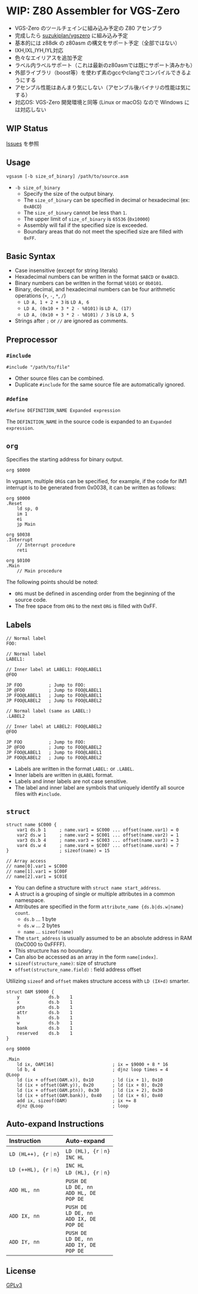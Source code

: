 # WIP: Z80 Assembler for VGS-Zero

- VGS-Zero のツールチェインに組み込み予定の Z80 アセンブラ
- 完成したら [suzukiplan/vgszero](https://github.com/suzukiplan/vgszero) に組み込み予定
- 基本的には z88dk の z80asm の構文をサポート予定（全部ではない）
- IXH,IXL,IYH,IYL対応
- 色々なエイリアスを追加予定
- ラベル内ラベルサポート（これは最新のz80asmでは既にサポート済みかも）
- 外部ライブラリ（boost等）を使わず素のgccやclangでコンパイルできるようにする
- アセンブル性能はあんまり気にしない（アセンブル後バイナリの性能は気にする）
- 対応OS: VGS-Zero 開発環境と同等 (Linux or macOS) なので Windows には対応しない

## WIP Status

[Issues](https://github.com/suzukiplan/vgsasm/issues?q=is%3Aopen+is%3Aissue+label%3AWIP) を参照

## Usage

```
vgsasm [-b size_of_binary] /path/to/source.asm
```

- `-b size_of_binary`
  - Specify the size of the output binary.
  - The `size_of_binary` can be specified in decimal or hexadecimal (ex: `0xABCD`)
  - The `size_of_binary` cannot be less than `1`.
  - The upper limit of `size_of_binary` is `65536` (`0x10000`)
  - Assembly will fail if the specified size is exceeded.
  - Boundary areas that do not meet the specified size are filled with `0xFF`.

## Basic Syntax

- Case insensitive (except for string literals)
- Hexadecimal numbers can be written in the format `$ABCD` or `0xABCD`.
- Binary numbers can be written in the format `%0101` or `0b0101`.
- Binary, decimal, and hexadecimal numbers can be four arithmetic operations (`+`, `-`, `*`, `/`)
  - `LD A, 1 + 2 + 3` is `LD A, 6`
  - `LD A, (0x10 + 3 * 2 - %0101)` is `LD A, (17)`
  - `LD A, (0x10 + 3 * 2 - %0101) / 3` is `LD A, 5`
- Strings after `;` or `//` are ignored as comments.

## Preprocessor

### `#include`

```z80
#include "/path/to/file"
```

- Other source files can be combined.
- Duplicate `#include` for the same source file are automatically ignored.

### `#define`

```
#define DEFINITION_NAME Expanded expression
```

The `DEFINITION_NAME` in the source code is expanded to an `Expanded expression`.

## `org`

Specifies the starting address for binary output.

```z80
org $0000
```

In vgsasm, multiple `ORG`s can be specified, for example, if the code for IM1 interrupt is to be generated from 0x0038, it can be written as follows:

```z80
org $0000
.Reset
    ld sp, 0
    im 1
    ei
    jp Main

org $0038
.Interrupt
    // Interrupt procedure
    reti

org $0100
.Main
    // Main procedure
```

The following points should be noted:

- `ORG` must be defined in ascending order from the beginning of the source code.
- The free space from `ORG` to the next `ORG` is filled with 0xFF.

## Labels

```z80
// Normal label
FOO:

// Normal label
LABEL1:

// Inner label at LABEL1: FOO@LABEL1
@FOO

JP FOO          ; Jump to FOO:
JP @FOO         ; Jump to FOO@LABEL1
JP FOO@LABEL1   ; Jump to FOO@LABEL1
JP FOO@LABEL2   ; Jump to FOO@LABEL2

// Normal label (same as LABEL:)
.LABEL2

// Inner label at LABEL2: FOO@LABEL2
@FOO

JP FOO          ; Jump to FOO:
JP @FOO         ; Jump to FOO@LABEL2
JP FOO@LABEL1   ; Jump to FOO@LABEL1
JP FOO@LABEL2   ; Jump to FOO@LABEL2
```

- Labels are written in the format `LABEL:` or `.LABEL`.
- Inner labels are written in `@LABEL` format.
- Labels and inner labels are not case sensitive.
- The label and inner label are symbols that uniquely identify all source files with `#include`.

## `struct`

```z80
struct name $C000 {
    var1 ds.b 1     ; name.var1 = $C000 ... offset(name.var1) = 0
    var2 ds.w 1     ; name.var2 = $C001 ... offset(name.var2) = 1
    var3 ds.b 4     ; name.var3 = $C003 ... offset(name.var3) = 3
    var4 ds.w 4     ; name.var4 = $C007 ... offset(name.var4) = 7
}                   ; sizeof(name) = 15

// Array access
// name[0].var1 = $C000
// name[1].var1 = $C00F
// name[2].var1 = $C01E
```

- You can define a structure with `struct name start_address`.
- A struct is a grouping of single or multiple attributes in a common namespace.
- Attributes are specified in the form `attribute_name {ds.b|ds.w|name} count`.
  - `ds.b` ... 1 byte
  - `ds.w` ... 2 bytes
  - `name` ... `sizeof(name)`
- The `start_address` is usually assumed to be an absolute address in RAM (0xC000 to 0xFFFF).
- This structure has no boundary.
- Can also be accessed as an array in the form `name[index]`.
- `sizeof(structure_name)`: size of structure
- `offset(structure_name.field)` : field address offset

Utilizing `sizeof` and `offset` makes structure access with `LD (IX+d)` smarter.

```z80
struct OAM $9000 {
    y           ds.b    1
    x           ds.b    1
    ptn         ds.b    1
    attr        ds.b    1
    h           ds.b    1
    w           ds.b    1
    bank        ds.b    1
    reserved    ds.b    1
}

org $0000

.Main
    ld ix, OAM[16]                      ; ix = $9000 + 8 * 16
    ld b, 4                             ; djnz loop times = 4
@Loop
    ld (ix + offset(OAM.x)), 0x10       ; ld (ix + 1), 0x10
    ld (ix + offset(OAM.y)), 0x20       ; ld (ix + 0), 0x20
    ld (ix + offset(OAM.ptn)), 0x30     ; ld (ix + 2), 0x30
    ld (ix + offset(OAM.bank)), 0x40    ; ld (ix + 6), 0x40
    add ix, sizeof(OAM)                 ; ix += 8
    djnz @Loop                          ; loop
```

## Auto-expand Instructions

| Instruction | Auto-expand |
|:------------|:------------|
| `LD (HL++), {r｜n}` | `LD (HL), {r｜n}` <br> `INC HL` |
| `LD (++HL), {r｜n}` | `INC HL` <br> `LD (HL), {r｜n}` |
| `ADD HL, nn` | `PUSH DE` <br> `LD DE, nn` <br> `ADD HL, DE` <br> `POP DE`|
| `ADD IX, nn` | `PUSH DE` <br> `LD DE, nn` <br> `ADD IX, DE` <br> `POP DE`|
| `ADD IY, nn` | `PUSH DE` <br> `LD DE, nn` <br> `ADD IY, DE` <br> `POP DE`|

## License

[GPLv3](LICENSE.txt)
